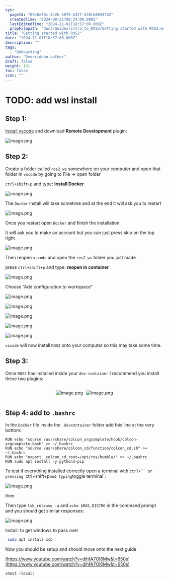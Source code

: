 ```yaml
---
sys:
  pageId: "89e0a78c-4e2b-4070-b327-d28cb0694742"
  createdTime: "2024-08-21T00:24:00.000Z"
  lastEditedTime: "2024-11-01T18:57:00.000Z"
  propFilepath: "docs/Guides/intro_to_ROS2/Getting started with ROS2.md"
title: "Getting started with ROS2"
date: "2024-11-01T18:57:00.000Z"
description: ""
tags:
  - "Onboarding"
author: "Overridden author"
draft: false
weight: 141
toc: false
icon: ""
---
```


# TODO: add wsl install

## Step 1:

[Install vscode](https://code.visualstudio.com/download) and download **Remote Development** plugin:

![image.png](https://prod-files-secure.s3.us-west-2.amazonaws.com/d518164a-d88e-44d1-a4ee-3adb3bd8bce0/efb52993-1881-4a40-b95e-6f020334f022/image.png?X-Amz-Algorithm=AWS4-HMAC-SHA256&X-Amz-Content-Sha256=UNSIGNED-PAYLOAD&X-Amz-Credential=ASIAZI2LB466VKRRUAJL%2F20250329%2Fus-west-2%2Fs3%2Faws4_request&X-Amz-Date=20250329T230712Z&X-Amz-Expires=3600&X-Amz-Security-Token=IQoJb3JpZ2luX2VjEBYaCXVzLXdlc3QtMiJIMEYCIQCHKajH4yRyyBmSM%2FUViuYQJetwaS5wvPE%2Bh7OhOr7%2BhQIhALOtRJY5pT3ziLeldDf5Rvs3mgysq0VGzxqnL0v%2B1IfZKv8DCH8QABoMNjM3NDIzMTgzODA1IgzMty4B1cfIXF6w0DAq3AM3GDxk8NzHw4bLSN8Wqj7jte2R%2ByeGRdik8pnO%2BmEExnj1IAlFvBJG7y00lAspgbr%2FpumPhDq7ic7M2atthNf2jZaI3w44RP1pJEiAusoKcndnbvLKJwIu9fae%2FS5OnGMRpbkVBYzITijXK5gifEerhV5HVev3A5YklePrrZdSaGViN%2BmRpkJhmQ2Av3fxF3zZlC4pRf%2BKb90JBnwwV0t1UWqwevbYJQ8gWg9l%2FLrXb%2B2JNxSaXRUvsGuSF2sRQNJngxBIoELKx5bm6X0Vho%2FlvmtA5yU6o%2BiCkluYH20EiJOSKxAY1QW3WsJ42usuOhPESdBlHT8mLogQiqz83v4eTfX0tt44qsfX5tiIz9g9IFMzY6VMw1tY%2FcrIFxR%2Fk2phSjwprWYW5ryvBG8MLCSLSVDSpUr5GtBYozEg3JWcw5pE1vRA5bfvpEF%2BPCcr2YWDghfcPo1Wm91fG4HVQYnlyW2z6H8xxFAt%2BNYEE8wvdLYMMaqKh8fuj1zVhF5SvS9XlPfNRpWaOrIjTBahWCtazQghBWibvpAUVeizaXRwBlt3WgkbbCO9lO58UMsU1rxPGVY8fTPGFGUnJ71KIay0imjC5sZ2l02J%2Fu4cGsJw35TKcmDyVi%2BRtr%2B28TCp3KG%2FBjqkAXfE78wwf7gtwMj9akA9sReKSCgXysXkTehts3J%2BQ1913Mc1v8m5u07uQXjQtpjEVE%2BvfBhqZFSIf7dDIaEqKhfOsY9tKlDku%2BOdUJkqhY0Pze0Em69JSBCUDSWyDTV1Z8kJQ%2FYXkRkYrU7hiPaffEUlne4%2Brpkn%2FEMEVTFdqCy%2BRdZURUZpRaeark67GzF4lrb1iYOA9D6kVY%2F%2BNc3dQnRwd0%2Bt&X-Amz-Signature=52f25f396e0c708e5416a012cf8de2a1d6da3161b59c326cd7e6f4d609a5d3aa&X-Amz-SignedHeaders=host&x-id=GetObject)

## Step 2:

Create a folder called `ros2_ws` somewhere on your computer and open that folder in `vscode` by going to File → open folder 

`ctrl+shift+p` and type: **Install Docker**

![image.png](https://prod-files-secure.s3.us-west-2.amazonaws.com/d518164a-d88e-44d1-a4ee-3adb3bd8bce0/2269dc0e-1cd5-47ff-bceb-c04ad9b2eab0/image.png?X-Amz-Algorithm=AWS4-HMAC-SHA256&X-Amz-Content-Sha256=UNSIGNED-PAYLOAD&X-Amz-Credential=ASIAZI2LB466VKRRUAJL%2F20250329%2Fus-west-2%2Fs3%2Faws4_request&X-Amz-Date=20250329T230712Z&X-Amz-Expires=3600&X-Amz-Security-Token=IQoJb3JpZ2luX2VjEBYaCXVzLXdlc3QtMiJIMEYCIQCHKajH4yRyyBmSM%2FUViuYQJetwaS5wvPE%2Bh7OhOr7%2BhQIhALOtRJY5pT3ziLeldDf5Rvs3mgysq0VGzxqnL0v%2B1IfZKv8DCH8QABoMNjM3NDIzMTgzODA1IgzMty4B1cfIXF6w0DAq3AM3GDxk8NzHw4bLSN8Wqj7jte2R%2ByeGRdik8pnO%2BmEExnj1IAlFvBJG7y00lAspgbr%2FpumPhDq7ic7M2atthNf2jZaI3w44RP1pJEiAusoKcndnbvLKJwIu9fae%2FS5OnGMRpbkVBYzITijXK5gifEerhV5HVev3A5YklePrrZdSaGViN%2BmRpkJhmQ2Av3fxF3zZlC4pRf%2BKb90JBnwwV0t1UWqwevbYJQ8gWg9l%2FLrXb%2B2JNxSaXRUvsGuSF2sRQNJngxBIoELKx5bm6X0Vho%2FlvmtA5yU6o%2BiCkluYH20EiJOSKxAY1QW3WsJ42usuOhPESdBlHT8mLogQiqz83v4eTfX0tt44qsfX5tiIz9g9IFMzY6VMw1tY%2FcrIFxR%2Fk2phSjwprWYW5ryvBG8MLCSLSVDSpUr5GtBYozEg3JWcw5pE1vRA5bfvpEF%2BPCcr2YWDghfcPo1Wm91fG4HVQYnlyW2z6H8xxFAt%2BNYEE8wvdLYMMaqKh8fuj1zVhF5SvS9XlPfNRpWaOrIjTBahWCtazQghBWibvpAUVeizaXRwBlt3WgkbbCO9lO58UMsU1rxPGVY8fTPGFGUnJ71KIay0imjC5sZ2l02J%2Fu4cGsJw35TKcmDyVi%2BRtr%2B28TCp3KG%2FBjqkAXfE78wwf7gtwMj9akA9sReKSCgXysXkTehts3J%2BQ1913Mc1v8m5u07uQXjQtpjEVE%2BvfBhqZFSIf7dDIaEqKhfOsY9tKlDku%2BOdUJkqhY0Pze0Em69JSBCUDSWyDTV1Z8kJQ%2FYXkRkYrU7hiPaffEUlne4%2Brpkn%2FEMEVTFdqCy%2BRdZURUZpRaeark67GzF4lrb1iYOA9D6kVY%2F%2BNc3dQnRwd0%2Bt&X-Amz-Signature=5ab19323101c2d548dd9a9f823b6fe0642253222cfa911c918222c8bfd5c1257&X-Amz-SignedHeaders=host&x-id=GetObject)

The `Docker` install will take sometime and at the end it will ask you to restart

![image.png](https://prod-files-secure.s3.us-west-2.amazonaws.com/d518164a-d88e-44d1-a4ee-3adb3bd8bce0/ed233f78-be33-4b1f-b89c-9c346c0e961e/image.png?X-Amz-Algorithm=AWS4-HMAC-SHA256&X-Amz-Content-Sha256=UNSIGNED-PAYLOAD&X-Amz-Credential=ASIAZI2LB466VKRRUAJL%2F20250329%2Fus-west-2%2Fs3%2Faws4_request&X-Amz-Date=20250329T230712Z&X-Amz-Expires=3600&X-Amz-Security-Token=IQoJb3JpZ2luX2VjEBYaCXVzLXdlc3QtMiJIMEYCIQCHKajH4yRyyBmSM%2FUViuYQJetwaS5wvPE%2Bh7OhOr7%2BhQIhALOtRJY5pT3ziLeldDf5Rvs3mgysq0VGzxqnL0v%2B1IfZKv8DCH8QABoMNjM3NDIzMTgzODA1IgzMty4B1cfIXF6w0DAq3AM3GDxk8NzHw4bLSN8Wqj7jte2R%2ByeGRdik8pnO%2BmEExnj1IAlFvBJG7y00lAspgbr%2FpumPhDq7ic7M2atthNf2jZaI3w44RP1pJEiAusoKcndnbvLKJwIu9fae%2FS5OnGMRpbkVBYzITijXK5gifEerhV5HVev3A5YklePrrZdSaGViN%2BmRpkJhmQ2Av3fxF3zZlC4pRf%2BKb90JBnwwV0t1UWqwevbYJQ8gWg9l%2FLrXb%2B2JNxSaXRUvsGuSF2sRQNJngxBIoELKx5bm6X0Vho%2FlvmtA5yU6o%2BiCkluYH20EiJOSKxAY1QW3WsJ42usuOhPESdBlHT8mLogQiqz83v4eTfX0tt44qsfX5tiIz9g9IFMzY6VMw1tY%2FcrIFxR%2Fk2phSjwprWYW5ryvBG8MLCSLSVDSpUr5GtBYozEg3JWcw5pE1vRA5bfvpEF%2BPCcr2YWDghfcPo1Wm91fG4HVQYnlyW2z6H8xxFAt%2BNYEE8wvdLYMMaqKh8fuj1zVhF5SvS9XlPfNRpWaOrIjTBahWCtazQghBWibvpAUVeizaXRwBlt3WgkbbCO9lO58UMsU1rxPGVY8fTPGFGUnJ71KIay0imjC5sZ2l02J%2Fu4cGsJw35TKcmDyVi%2BRtr%2B28TCp3KG%2FBjqkAXfE78wwf7gtwMj9akA9sReKSCgXysXkTehts3J%2BQ1913Mc1v8m5u07uQXjQtpjEVE%2BvfBhqZFSIf7dDIaEqKhfOsY9tKlDku%2BOdUJkqhY0Pze0Em69JSBCUDSWyDTV1Z8kJQ%2FYXkRkYrU7hiPaffEUlne4%2Brpkn%2FEMEVTFdqCy%2BRdZURUZpRaeark67GzF4lrb1iYOA9D6kVY%2F%2BNc3dQnRwd0%2Bt&X-Amz-Signature=cce76dcb28d215115b824c25315412134da628ca25da9f18a869db7ca66eac20&X-Amz-SignedHeaders=host&x-id=GetObject)

Once you restart open `Docker` and finish the installation

It will ask you to make an account but you can just press skip on the top right

![image.png](https://prod-files-secure.s3.us-west-2.amazonaws.com/d518164a-d88e-44d1-a4ee-3adb3bd8bce0/21010ad9-1659-4fd9-9f59-9932a09b2a3d/image.png?X-Amz-Algorithm=AWS4-HMAC-SHA256&X-Amz-Content-Sha256=UNSIGNED-PAYLOAD&X-Amz-Credential=ASIAZI2LB466VKRRUAJL%2F20250329%2Fus-west-2%2Fs3%2Faws4_request&X-Amz-Date=20250329T230712Z&X-Amz-Expires=3600&X-Amz-Security-Token=IQoJb3JpZ2luX2VjEBYaCXVzLXdlc3QtMiJIMEYCIQCHKajH4yRyyBmSM%2FUViuYQJetwaS5wvPE%2Bh7OhOr7%2BhQIhALOtRJY5pT3ziLeldDf5Rvs3mgysq0VGzxqnL0v%2B1IfZKv8DCH8QABoMNjM3NDIzMTgzODA1IgzMty4B1cfIXF6w0DAq3AM3GDxk8NzHw4bLSN8Wqj7jte2R%2ByeGRdik8pnO%2BmEExnj1IAlFvBJG7y00lAspgbr%2FpumPhDq7ic7M2atthNf2jZaI3w44RP1pJEiAusoKcndnbvLKJwIu9fae%2FS5OnGMRpbkVBYzITijXK5gifEerhV5HVev3A5YklePrrZdSaGViN%2BmRpkJhmQ2Av3fxF3zZlC4pRf%2BKb90JBnwwV0t1UWqwevbYJQ8gWg9l%2FLrXb%2B2JNxSaXRUvsGuSF2sRQNJngxBIoELKx5bm6X0Vho%2FlvmtA5yU6o%2BiCkluYH20EiJOSKxAY1QW3WsJ42usuOhPESdBlHT8mLogQiqz83v4eTfX0tt44qsfX5tiIz9g9IFMzY6VMw1tY%2FcrIFxR%2Fk2phSjwprWYW5ryvBG8MLCSLSVDSpUr5GtBYozEg3JWcw5pE1vRA5bfvpEF%2BPCcr2YWDghfcPo1Wm91fG4HVQYnlyW2z6H8xxFAt%2BNYEE8wvdLYMMaqKh8fuj1zVhF5SvS9XlPfNRpWaOrIjTBahWCtazQghBWibvpAUVeizaXRwBlt3WgkbbCO9lO58UMsU1rxPGVY8fTPGFGUnJ71KIay0imjC5sZ2l02J%2Fu4cGsJw35TKcmDyVi%2BRtr%2B28TCp3KG%2FBjqkAXfE78wwf7gtwMj9akA9sReKSCgXysXkTehts3J%2BQ1913Mc1v8m5u07uQXjQtpjEVE%2BvfBhqZFSIf7dDIaEqKhfOsY9tKlDku%2BOdUJkqhY0Pze0Em69JSBCUDSWyDTV1Z8kJQ%2FYXkRkYrU7hiPaffEUlne4%2Brpkn%2FEMEVTFdqCy%2BRdZURUZpRaeark67GzF4lrb1iYOA9D6kVY%2F%2BNc3dQnRwd0%2Bt&X-Amz-Signature=103a23c319c7fe3db21874254fff6f4ffd9637fbafcd536ae2a5d87ae6a932a3&X-Amz-SignedHeaders=host&x-id=GetObject)

Then reopen `vscode` and open the `ros2_ws` folder you just made

press `ctrl+shift+p` and type: **reopen in container**

![image.png](https://prod-files-secure.s3.us-west-2.amazonaws.com/d518164a-d88e-44d1-a4ee-3adb3bd8bce0/4e93b8c2-41ad-488c-8095-c74205196118/image.png?X-Amz-Algorithm=AWS4-HMAC-SHA256&X-Amz-Content-Sha256=UNSIGNED-PAYLOAD&X-Amz-Credential=ASIAZI2LB466VKRRUAJL%2F20250329%2Fus-west-2%2Fs3%2Faws4_request&X-Amz-Date=20250329T230712Z&X-Amz-Expires=3600&X-Amz-Security-Token=IQoJb3JpZ2luX2VjEBYaCXVzLXdlc3QtMiJIMEYCIQCHKajH4yRyyBmSM%2FUViuYQJetwaS5wvPE%2Bh7OhOr7%2BhQIhALOtRJY5pT3ziLeldDf5Rvs3mgysq0VGzxqnL0v%2B1IfZKv8DCH8QABoMNjM3NDIzMTgzODA1IgzMty4B1cfIXF6w0DAq3AM3GDxk8NzHw4bLSN8Wqj7jte2R%2ByeGRdik8pnO%2BmEExnj1IAlFvBJG7y00lAspgbr%2FpumPhDq7ic7M2atthNf2jZaI3w44RP1pJEiAusoKcndnbvLKJwIu9fae%2FS5OnGMRpbkVBYzITijXK5gifEerhV5HVev3A5YklePrrZdSaGViN%2BmRpkJhmQ2Av3fxF3zZlC4pRf%2BKb90JBnwwV0t1UWqwevbYJQ8gWg9l%2FLrXb%2B2JNxSaXRUvsGuSF2sRQNJngxBIoELKx5bm6X0Vho%2FlvmtA5yU6o%2BiCkluYH20EiJOSKxAY1QW3WsJ42usuOhPESdBlHT8mLogQiqz83v4eTfX0tt44qsfX5tiIz9g9IFMzY6VMw1tY%2FcrIFxR%2Fk2phSjwprWYW5ryvBG8MLCSLSVDSpUr5GtBYozEg3JWcw5pE1vRA5bfvpEF%2BPCcr2YWDghfcPo1Wm91fG4HVQYnlyW2z6H8xxFAt%2BNYEE8wvdLYMMaqKh8fuj1zVhF5SvS9XlPfNRpWaOrIjTBahWCtazQghBWibvpAUVeizaXRwBlt3WgkbbCO9lO58UMsU1rxPGVY8fTPGFGUnJ71KIay0imjC5sZ2l02J%2Fu4cGsJw35TKcmDyVi%2BRtr%2B28TCp3KG%2FBjqkAXfE78wwf7gtwMj9akA9sReKSCgXysXkTehts3J%2BQ1913Mc1v8m5u07uQXjQtpjEVE%2BvfBhqZFSIf7dDIaEqKhfOsY9tKlDku%2BOdUJkqhY0Pze0Em69JSBCUDSWyDTV1Z8kJQ%2FYXkRkYrU7hiPaffEUlne4%2Brpkn%2FEMEVTFdqCy%2BRdZURUZpRaeark67GzF4lrb1iYOA9D6kVY%2F%2BNc3dQnRwd0%2Bt&X-Amz-Signature=585292077e9dcae2e73a59dfd02049b579255b3e6f3c87500c394616a313586f&X-Amz-SignedHeaders=host&x-id=GetObject)

Choose “Add configuration to workspace”

![image.png](https://prod-files-secure.s3.us-west-2.amazonaws.com/d518164a-d88e-44d1-a4ee-3adb3bd8bce0/9560b282-5060-4989-ba37-97e7b2c22476/image.png?X-Amz-Algorithm=AWS4-HMAC-SHA256&X-Amz-Content-Sha256=UNSIGNED-PAYLOAD&X-Amz-Credential=ASIAZI2LB466VKRRUAJL%2F20250329%2Fus-west-2%2Fs3%2Faws4_request&X-Amz-Date=20250329T230712Z&X-Amz-Expires=3600&X-Amz-Security-Token=IQoJb3JpZ2luX2VjEBYaCXVzLXdlc3QtMiJIMEYCIQCHKajH4yRyyBmSM%2FUViuYQJetwaS5wvPE%2Bh7OhOr7%2BhQIhALOtRJY5pT3ziLeldDf5Rvs3mgysq0VGzxqnL0v%2B1IfZKv8DCH8QABoMNjM3NDIzMTgzODA1IgzMty4B1cfIXF6w0DAq3AM3GDxk8NzHw4bLSN8Wqj7jte2R%2ByeGRdik8pnO%2BmEExnj1IAlFvBJG7y00lAspgbr%2FpumPhDq7ic7M2atthNf2jZaI3w44RP1pJEiAusoKcndnbvLKJwIu9fae%2FS5OnGMRpbkVBYzITijXK5gifEerhV5HVev3A5YklePrrZdSaGViN%2BmRpkJhmQ2Av3fxF3zZlC4pRf%2BKb90JBnwwV0t1UWqwevbYJQ8gWg9l%2FLrXb%2B2JNxSaXRUvsGuSF2sRQNJngxBIoELKx5bm6X0Vho%2FlvmtA5yU6o%2BiCkluYH20EiJOSKxAY1QW3WsJ42usuOhPESdBlHT8mLogQiqz83v4eTfX0tt44qsfX5tiIz9g9IFMzY6VMw1tY%2FcrIFxR%2Fk2phSjwprWYW5ryvBG8MLCSLSVDSpUr5GtBYozEg3JWcw5pE1vRA5bfvpEF%2BPCcr2YWDghfcPo1Wm91fG4HVQYnlyW2z6H8xxFAt%2BNYEE8wvdLYMMaqKh8fuj1zVhF5SvS9XlPfNRpWaOrIjTBahWCtazQghBWibvpAUVeizaXRwBlt3WgkbbCO9lO58UMsU1rxPGVY8fTPGFGUnJ71KIay0imjC5sZ2l02J%2Fu4cGsJw35TKcmDyVi%2BRtr%2B28TCp3KG%2FBjqkAXfE78wwf7gtwMj9akA9sReKSCgXysXkTehts3J%2BQ1913Mc1v8m5u07uQXjQtpjEVE%2BvfBhqZFSIf7dDIaEqKhfOsY9tKlDku%2BOdUJkqhY0Pze0Em69JSBCUDSWyDTV1Z8kJQ%2FYXkRkYrU7hiPaffEUlne4%2Brpkn%2FEMEVTFdqCy%2BRdZURUZpRaeark67GzF4lrb1iYOA9D6kVY%2F%2BNc3dQnRwd0%2Bt&X-Amz-Signature=21c4e1b00ad824a4449913eccb70aaf592d9473bfdb0f24efa79281c5c3dd223&X-Amz-SignedHeaders=host&x-id=GetObject)

![image.png](https://prod-files-secure.s3.us-west-2.amazonaws.com/d518164a-d88e-44d1-a4ee-3adb3bd8bce0/2ee63f81-886b-48e8-a553-dc6e5eac99e4/image.png?X-Amz-Algorithm=AWS4-HMAC-SHA256&X-Amz-Content-Sha256=UNSIGNED-PAYLOAD&X-Amz-Credential=ASIAZI2LB466VKRRUAJL%2F20250329%2Fus-west-2%2Fs3%2Faws4_request&X-Amz-Date=20250329T230712Z&X-Amz-Expires=3600&X-Amz-Security-Token=IQoJb3JpZ2luX2VjEBYaCXVzLXdlc3QtMiJIMEYCIQCHKajH4yRyyBmSM%2FUViuYQJetwaS5wvPE%2Bh7OhOr7%2BhQIhALOtRJY5pT3ziLeldDf5Rvs3mgysq0VGzxqnL0v%2B1IfZKv8DCH8QABoMNjM3NDIzMTgzODA1IgzMty4B1cfIXF6w0DAq3AM3GDxk8NzHw4bLSN8Wqj7jte2R%2ByeGRdik8pnO%2BmEExnj1IAlFvBJG7y00lAspgbr%2FpumPhDq7ic7M2atthNf2jZaI3w44RP1pJEiAusoKcndnbvLKJwIu9fae%2FS5OnGMRpbkVBYzITijXK5gifEerhV5HVev3A5YklePrrZdSaGViN%2BmRpkJhmQ2Av3fxF3zZlC4pRf%2BKb90JBnwwV0t1UWqwevbYJQ8gWg9l%2FLrXb%2B2JNxSaXRUvsGuSF2sRQNJngxBIoELKx5bm6X0Vho%2FlvmtA5yU6o%2BiCkluYH20EiJOSKxAY1QW3WsJ42usuOhPESdBlHT8mLogQiqz83v4eTfX0tt44qsfX5tiIz9g9IFMzY6VMw1tY%2FcrIFxR%2Fk2phSjwprWYW5ryvBG8MLCSLSVDSpUr5GtBYozEg3JWcw5pE1vRA5bfvpEF%2BPCcr2YWDghfcPo1Wm91fG4HVQYnlyW2z6H8xxFAt%2BNYEE8wvdLYMMaqKh8fuj1zVhF5SvS9XlPfNRpWaOrIjTBahWCtazQghBWibvpAUVeizaXRwBlt3WgkbbCO9lO58UMsU1rxPGVY8fTPGFGUnJ71KIay0imjC5sZ2l02J%2Fu4cGsJw35TKcmDyVi%2BRtr%2B28TCp3KG%2FBjqkAXfE78wwf7gtwMj9akA9sReKSCgXysXkTehts3J%2BQ1913Mc1v8m5u07uQXjQtpjEVE%2BvfBhqZFSIf7dDIaEqKhfOsY9tKlDku%2BOdUJkqhY0Pze0Em69JSBCUDSWyDTV1Z8kJQ%2FYXkRkYrU7hiPaffEUlne4%2Brpkn%2FEMEVTFdqCy%2BRdZURUZpRaeark67GzF4lrb1iYOA9D6kVY%2F%2BNc3dQnRwd0%2Bt&X-Amz-Signature=903a47ef58d1c05922331db4600b0b3911e6945b5f7448c9937a7faea29d7d9b&X-Amz-SignedHeaders=host&x-id=GetObject)

![image.png](https://prod-files-secure.s3.us-west-2.amazonaws.com/d518164a-d88e-44d1-a4ee-3adb3bd8bce0/ae1580b2-b048-407e-aed9-b584224a7a04/image.png?X-Amz-Algorithm=AWS4-HMAC-SHA256&X-Amz-Content-Sha256=UNSIGNED-PAYLOAD&X-Amz-Credential=ASIAZI2LB466VKRRUAJL%2F20250329%2Fus-west-2%2Fs3%2Faws4_request&X-Amz-Date=20250329T230712Z&X-Amz-Expires=3600&X-Amz-Security-Token=IQoJb3JpZ2luX2VjEBYaCXVzLXdlc3QtMiJIMEYCIQCHKajH4yRyyBmSM%2FUViuYQJetwaS5wvPE%2Bh7OhOr7%2BhQIhALOtRJY5pT3ziLeldDf5Rvs3mgysq0VGzxqnL0v%2B1IfZKv8DCH8QABoMNjM3NDIzMTgzODA1IgzMty4B1cfIXF6w0DAq3AM3GDxk8NzHw4bLSN8Wqj7jte2R%2ByeGRdik8pnO%2BmEExnj1IAlFvBJG7y00lAspgbr%2FpumPhDq7ic7M2atthNf2jZaI3w44RP1pJEiAusoKcndnbvLKJwIu9fae%2FS5OnGMRpbkVBYzITijXK5gifEerhV5HVev3A5YklePrrZdSaGViN%2BmRpkJhmQ2Av3fxF3zZlC4pRf%2BKb90JBnwwV0t1UWqwevbYJQ8gWg9l%2FLrXb%2B2JNxSaXRUvsGuSF2sRQNJngxBIoELKx5bm6X0Vho%2FlvmtA5yU6o%2BiCkluYH20EiJOSKxAY1QW3WsJ42usuOhPESdBlHT8mLogQiqz83v4eTfX0tt44qsfX5tiIz9g9IFMzY6VMw1tY%2FcrIFxR%2Fk2phSjwprWYW5ryvBG8MLCSLSVDSpUr5GtBYozEg3JWcw5pE1vRA5bfvpEF%2BPCcr2YWDghfcPo1Wm91fG4HVQYnlyW2z6H8xxFAt%2BNYEE8wvdLYMMaqKh8fuj1zVhF5SvS9XlPfNRpWaOrIjTBahWCtazQghBWibvpAUVeizaXRwBlt3WgkbbCO9lO58UMsU1rxPGVY8fTPGFGUnJ71KIay0imjC5sZ2l02J%2Fu4cGsJw35TKcmDyVi%2BRtr%2B28TCp3KG%2FBjqkAXfE78wwf7gtwMj9akA9sReKSCgXysXkTehts3J%2BQ1913Mc1v8m5u07uQXjQtpjEVE%2BvfBhqZFSIf7dDIaEqKhfOsY9tKlDku%2BOdUJkqhY0Pze0Em69JSBCUDSWyDTV1Z8kJQ%2FYXkRkYrU7hiPaffEUlne4%2Brpkn%2FEMEVTFdqCy%2BRdZURUZpRaeark67GzF4lrb1iYOA9D6kVY%2F%2BNc3dQnRwd0%2Bt&X-Amz-Signature=0842141de0ef09e82c1d20d361dd8a26d2f7e39b03484f96fb60e148b4611b8e&X-Amz-SignedHeaders=host&x-id=GetObject)

![image.png](https://prod-files-secure.s3.us-west-2.amazonaws.com/d518164a-d88e-44d1-a4ee-3adb3bd8bce0/53255b28-f75e-430f-b9e3-c0ac8577e42b/image.png?X-Amz-Algorithm=AWS4-HMAC-SHA256&X-Amz-Content-Sha256=UNSIGNED-PAYLOAD&X-Amz-Credential=ASIAZI2LB466VKRRUAJL%2F20250329%2Fus-west-2%2Fs3%2Faws4_request&X-Amz-Date=20250329T230712Z&X-Amz-Expires=3600&X-Amz-Security-Token=IQoJb3JpZ2luX2VjEBYaCXVzLXdlc3QtMiJIMEYCIQCHKajH4yRyyBmSM%2FUViuYQJetwaS5wvPE%2Bh7OhOr7%2BhQIhALOtRJY5pT3ziLeldDf5Rvs3mgysq0VGzxqnL0v%2B1IfZKv8DCH8QABoMNjM3NDIzMTgzODA1IgzMty4B1cfIXF6w0DAq3AM3GDxk8NzHw4bLSN8Wqj7jte2R%2ByeGRdik8pnO%2BmEExnj1IAlFvBJG7y00lAspgbr%2FpumPhDq7ic7M2atthNf2jZaI3w44RP1pJEiAusoKcndnbvLKJwIu9fae%2FS5OnGMRpbkVBYzITijXK5gifEerhV5HVev3A5YklePrrZdSaGViN%2BmRpkJhmQ2Av3fxF3zZlC4pRf%2BKb90JBnwwV0t1UWqwevbYJQ8gWg9l%2FLrXb%2B2JNxSaXRUvsGuSF2sRQNJngxBIoELKx5bm6X0Vho%2FlvmtA5yU6o%2BiCkluYH20EiJOSKxAY1QW3WsJ42usuOhPESdBlHT8mLogQiqz83v4eTfX0tt44qsfX5tiIz9g9IFMzY6VMw1tY%2FcrIFxR%2Fk2phSjwprWYW5ryvBG8MLCSLSVDSpUr5GtBYozEg3JWcw5pE1vRA5bfvpEF%2BPCcr2YWDghfcPo1Wm91fG4HVQYnlyW2z6H8xxFAt%2BNYEE8wvdLYMMaqKh8fuj1zVhF5SvS9XlPfNRpWaOrIjTBahWCtazQghBWibvpAUVeizaXRwBlt3WgkbbCO9lO58UMsU1rxPGVY8fTPGFGUnJ71KIay0imjC5sZ2l02J%2Fu4cGsJw35TKcmDyVi%2BRtr%2B28TCp3KG%2FBjqkAXfE78wwf7gtwMj9akA9sReKSCgXysXkTehts3J%2BQ1913Mc1v8m5u07uQXjQtpjEVE%2BvfBhqZFSIf7dDIaEqKhfOsY9tKlDku%2BOdUJkqhY0Pze0Em69JSBCUDSWyDTV1Z8kJQ%2FYXkRkYrU7hiPaffEUlne4%2Brpkn%2FEMEVTFdqCy%2BRdZURUZpRaeark67GzF4lrb1iYOA9D6kVY%2F%2BNc3dQnRwd0%2Bt&X-Amz-Signature=0056dc0d1bc0f0e8d196c09d665b7a22743f6c86d5e9a86294617e979c8592e6&X-Amz-SignedHeaders=host&x-id=GetObject)

![image.png](https://prod-files-secure.s3.us-west-2.amazonaws.com/d518164a-d88e-44d1-a4ee-3adb3bd8bce0/7c562767-5af9-4ffb-97d1-327bcdf4ee00/image.png?X-Amz-Algorithm=AWS4-HMAC-SHA256&X-Amz-Content-Sha256=UNSIGNED-PAYLOAD&X-Amz-Credential=ASIAZI2LB466VKRRUAJL%2F20250329%2Fus-west-2%2Fs3%2Faws4_request&X-Amz-Date=20250329T230712Z&X-Amz-Expires=3600&X-Amz-Security-Token=IQoJb3JpZ2luX2VjEBYaCXVzLXdlc3QtMiJIMEYCIQCHKajH4yRyyBmSM%2FUViuYQJetwaS5wvPE%2Bh7OhOr7%2BhQIhALOtRJY5pT3ziLeldDf5Rvs3mgysq0VGzxqnL0v%2B1IfZKv8DCH8QABoMNjM3NDIzMTgzODA1IgzMty4B1cfIXF6w0DAq3AM3GDxk8NzHw4bLSN8Wqj7jte2R%2ByeGRdik8pnO%2BmEExnj1IAlFvBJG7y00lAspgbr%2FpumPhDq7ic7M2atthNf2jZaI3w44RP1pJEiAusoKcndnbvLKJwIu9fae%2FS5OnGMRpbkVBYzITijXK5gifEerhV5HVev3A5YklePrrZdSaGViN%2BmRpkJhmQ2Av3fxF3zZlC4pRf%2BKb90JBnwwV0t1UWqwevbYJQ8gWg9l%2FLrXb%2B2JNxSaXRUvsGuSF2sRQNJngxBIoELKx5bm6X0Vho%2FlvmtA5yU6o%2BiCkluYH20EiJOSKxAY1QW3WsJ42usuOhPESdBlHT8mLogQiqz83v4eTfX0tt44qsfX5tiIz9g9IFMzY6VMw1tY%2FcrIFxR%2Fk2phSjwprWYW5ryvBG8MLCSLSVDSpUr5GtBYozEg3JWcw5pE1vRA5bfvpEF%2BPCcr2YWDghfcPo1Wm91fG4HVQYnlyW2z6H8xxFAt%2BNYEE8wvdLYMMaqKh8fuj1zVhF5SvS9XlPfNRpWaOrIjTBahWCtazQghBWibvpAUVeizaXRwBlt3WgkbbCO9lO58UMsU1rxPGVY8fTPGFGUnJ71KIay0imjC5sZ2l02J%2Fu4cGsJw35TKcmDyVi%2BRtr%2B28TCp3KG%2FBjqkAXfE78wwf7gtwMj9akA9sReKSCgXysXkTehts3J%2BQ1913Mc1v8m5u07uQXjQtpjEVE%2BvfBhqZFSIf7dDIaEqKhfOsY9tKlDku%2BOdUJkqhY0Pze0Em69JSBCUDSWyDTV1Z8kJQ%2FYXkRkYrU7hiPaffEUlne4%2Brpkn%2FEMEVTFdqCy%2BRdZURUZpRaeark67GzF4lrb1iYOA9D6kVY%2F%2BNc3dQnRwd0%2Bt&X-Amz-Signature=9fc5bae47cddc59ad6f5650c469171ce574eca0f9a8c1f3cbf164d7a4783336e&X-Amz-SignedHeaders=host&x-id=GetObject)

`vscode` will now install `ROS2` onto your computer so this may take some time.

## Step 3:

Once `ROS2` has installed inside your `dev-container` I recommend you install these two plugins:

<div style="display: flex;flex-direction: row; column-gap:10px; max-width: 630px;justify-content: center;">
<div>

![image.png](https://prod-files-secure.s3.us-west-2.amazonaws.com/d518164a-d88e-44d1-a4ee-3adb3bd8bce0/3fc3d550-5a54-4ba1-ba6b-faa01cdb7369/image.png?X-Amz-Algorithm=AWS4-HMAC-SHA256&X-Amz-Content-Sha256=UNSIGNED-PAYLOAD&X-Amz-Credential=ASIAZI2LB46663U5NALH%2F20250329%2Fus-west-2%2Fs3%2Faws4_request&X-Amz-Date=20250329T230724Z&X-Amz-Expires=3600&X-Amz-Security-Token=IQoJb3JpZ2luX2VjEBYaCXVzLXdlc3QtMiJIMEYCIQCwCcfh6Rg8BLoH%2BD6rZjkQj3Hb7clWhxoS%2Bgy2xPWgVwIhAMvEq3dgH80CR5VHgfQ9ABOJmH4ll8edu45mVL79iC6JKv8DCH8QABoMNjM3NDIzMTgzODA1Igwyn1MHVBV49fmhkJIq3AMVlH8EAnesfTPPfDk7ixWUlF4eeKFdLAI7aH%2B1ed7Pjs789lcC%2F%2ByRWN7XIXVxF%2FJ1nLnkEOv1cOOSyEmC2UQPFgM9wT5aaInjkKmQv9yqbVwdt8RagVQEmnryddGMObb%2FLEAxALUN9%2FNFX%2BiiLyNG5xETgW1EkUFkEnU887ETViPWo8SnRjLVaRWWHu5uj5F5oXT9V1p9BDnJerXZYHv6%2Bvm0vj4Wz1NjCpQoLul6UKY8XJ78qtU4VQil5XKc14iIBCac95kyaA%2FjG9PFGT4lVHGt5lG7UtLaD7Wq%2F3OhZGKFcJ2oKrT%2FLJpYnKhL9vT4yPZWZkO4rN0feg9IhGdx1egQ2spitMYYW4ky1PXhi8sK7ZL2dJ9h6xLK1EPq6CrmUSqF8XyyihvRV2xcoc0Jw7kG%2Ftz5d952FOVeaFDbvPxiVaQJ84sWrWfQulYkiE0NJRoUXbDs9ayX%2BMt8tdR8zkngtJRAFr95b59o%2Be%2FzWwQI5liMj96JAFpXbqcEJLiWY%2BXpsEwx8obikPj9pv9ro%2BASlQF3TbLmg%2BExdVoFhyqA8HIAY38M%2B3i0H11STdnvsKvGxx7hmlId995RWWdq2L7Fy0G%2BYlhQjLLLt50cebXLthKsGwTQi1%2FlLTCO3aG%2FBjqkAYrznStJvSZjBKlUwXGsaURvz6JpBjx12eg28HaQed6PC5yZkjBgkpejQB%2F%2B4UEi67%2Bn5WNWL5GrsK02R7Dq95UgSLWPJlieFqj%2BkSb01oXB3zod%2FEeiN7InrHCP8gw97wG1zuvWjo5hl46XAKRu2yzdliW75BYbXbvPEhyqogzHdr9sjVRUNB6Tx94GxBGGeY2kzkbk52WiCPTsb7VGvtAjpKJf&X-Amz-Signature=f64a9cd28e00c0546712418ea79496b2a1a22687783725af5c319190c9edb92a&X-Amz-SignedHeaders=host&x-id=GetObject)

</div>
<div>

![image.png](https://prod-files-secure.s3.us-west-2.amazonaws.com/d518164a-d88e-44d1-a4ee-3adb3bd8bce0/d994cc66-13c2-4093-a5a3-f84cf4601a82/image.png?X-Amz-Algorithm=AWS4-HMAC-SHA256&X-Amz-Content-Sha256=UNSIGNED-PAYLOAD&X-Amz-Credential=ASIAZI2LB4666PCINH7T%2F20250329%2Fus-west-2%2Fs3%2Faws4_request&X-Amz-Date=20250329T230725Z&X-Amz-Expires=3600&X-Amz-Security-Token=IQoJb3JpZ2luX2VjEBYaCXVzLXdlc3QtMiJGMEQCIHx5BMmf6fPwPgKpXeCfuT12kDdrKYMvV20Yq2O6QHoCAiA1vTsEhqhGY%2FQdB3aGbyrECaBSFmyZE9wSNV5c2HZInSr%2FAwh%2FEAAaDDYzNzQyMzE4MzgwNSIMC0n8%2FeCPlZU%2FJ8ofKtwD1sRBOitsLP%2BlywowheUqkIuNuI5WMlA0OLRjZL8izuAJUnoJgbZyN8gh5%2BwLs2ccb1thMAux6a9C%2BUitnUamRTfqK%2FJORXKFVLDnzDkPVIqXjG3X32Gx%2BVh2yOmrYnFmVnZHYimukpHmtbZG0NpJ4IzUrZFV5rV5o1gN4Zk9P%2FRVbTYkHolv8Gwv7Dy4Yj939XxU5q5XpdvoxEUZWkWK84UmerCqVDR9YxH88n9c%2FPHtYhPmCMqBEg8dIbbkeuhq66nzMAKXIAHYa3A3tU4PLHoku1y%2BO9DfOQ9rEtaBrCjOCC0KWaay3sDsFBazWmEFhbevX1D3FxkGh%2Bv0aLshozmy2%2F5lpslSFzntEg9rNoMg7eGed%2BJiar6sPuDZxKVZCF%2BX%2BuxiXGjEKhUGHZjKZTx%2F%2Fdz%2BsrvETS3%2Bltiqt5DkWx7i0xJaxkFtsXx%2BOrEME93F8XvyUzk7k0m677Fd%2B9UapyeF0l1wNDw3wrVCUoQ4ZEwKXlxK6IcBz%2B%2FslXbcGZM9D%2BQL%2B6XlUqHU1aE0iB9VDJkrF%2FSOWUDTTNQB5nveYaydBWe5EeTzROZJI2%2F%2Fn%2FHhejRgxmpPF2nv%2BoXAz%2FKZv3TQ%2BssAdkDWSuycCavzxG1BOjbEiKIoeJEwi92hvwY6pgHgG8Y9fbnv9cUtw2juXENC%2BnHvyT2KUTfSozG1itBhABHQn2Iksut86n7KD2eS35xly3S%2FWYdmfUrqYZGQVb2NgvA2XXtOh4ZQaTcDkvFcWZg5yOZLeekBaE1q%2Bek6%2BRG3E%2F9MOvAZgdBtBPubdoZlVI3VBy5F9lABoS8BVlqw5C0knK19LQf4wdFvROHMY2%2B27pVMzQcb6nPi6IzeF8TXIJuwaEdp&X-Amz-Signature=8d329d34a86993cc3bed7c655699660fd567ec4f8796d0f6aca6f31aa8aef938&X-Amz-SignedHeaders=host&x-id=GetObject)

</div>
</div>

## Step 4: add to `.bashrc`

In the `Docker` file inside the `.devcontainer` folder add this line at the very bottom: 

```docker
RUN echo "source /usr/share/colcon_argcomplete/hook/colcon-argcomplete.bash" >> ~/.bashrc
RUN echo "source /usr/share/colcon_cd/function/colcon_cd.sh" >> ~/.bashrc
RUN echo "export _colcon_cd_root=/opt/ros/humble/" >> ~/.bashrc
RUN sudo apt install -y python3-pip 
```

To test if everything installed correctly open a terminal with `ctrl+`` or pressing `ctrl+shift+p` and typing `toggle terminal`:

![image.png](https://prod-files-secure.s3.us-west-2.amazonaws.com/d518164a-d88e-44d1-a4ee-3adb3bd8bce0/6a4943d8-b04e-4c02-9a58-775f3384d1a5/image.png?X-Amz-Algorithm=AWS4-HMAC-SHA256&X-Amz-Content-Sha256=UNSIGNED-PAYLOAD&X-Amz-Credential=ASIAZI2LB466VKRRUAJL%2F20250329%2Fus-west-2%2Fs3%2Faws4_request&X-Amz-Date=20250329T230712Z&X-Amz-Expires=3600&X-Amz-Security-Token=IQoJb3JpZ2luX2VjEBYaCXVzLXdlc3QtMiJIMEYCIQCHKajH4yRyyBmSM%2FUViuYQJetwaS5wvPE%2Bh7OhOr7%2BhQIhALOtRJY5pT3ziLeldDf5Rvs3mgysq0VGzxqnL0v%2B1IfZKv8DCH8QABoMNjM3NDIzMTgzODA1IgzMty4B1cfIXF6w0DAq3AM3GDxk8NzHw4bLSN8Wqj7jte2R%2ByeGRdik8pnO%2BmEExnj1IAlFvBJG7y00lAspgbr%2FpumPhDq7ic7M2atthNf2jZaI3w44RP1pJEiAusoKcndnbvLKJwIu9fae%2FS5OnGMRpbkVBYzITijXK5gifEerhV5HVev3A5YklePrrZdSaGViN%2BmRpkJhmQ2Av3fxF3zZlC4pRf%2BKb90JBnwwV0t1UWqwevbYJQ8gWg9l%2FLrXb%2B2JNxSaXRUvsGuSF2sRQNJngxBIoELKx5bm6X0Vho%2FlvmtA5yU6o%2BiCkluYH20EiJOSKxAY1QW3WsJ42usuOhPESdBlHT8mLogQiqz83v4eTfX0tt44qsfX5tiIz9g9IFMzY6VMw1tY%2FcrIFxR%2Fk2phSjwprWYW5ryvBG8MLCSLSVDSpUr5GtBYozEg3JWcw5pE1vRA5bfvpEF%2BPCcr2YWDghfcPo1Wm91fG4HVQYnlyW2z6H8xxFAt%2BNYEE8wvdLYMMaqKh8fuj1zVhF5SvS9XlPfNRpWaOrIjTBahWCtazQghBWibvpAUVeizaXRwBlt3WgkbbCO9lO58UMsU1rxPGVY8fTPGFGUnJ71KIay0imjC5sZ2l02J%2Fu4cGsJw35TKcmDyVi%2BRtr%2B28TCp3KG%2FBjqkAXfE78wwf7gtwMj9akA9sReKSCgXysXkTehts3J%2BQ1913Mc1v8m5u07uQXjQtpjEVE%2BvfBhqZFSIf7dDIaEqKhfOsY9tKlDku%2BOdUJkqhY0Pze0Em69JSBCUDSWyDTV1Z8kJQ%2FYXkRkYrU7hiPaffEUlne4%2Brpkn%2FEMEVTFdqCy%2BRdZURUZpRaeark67GzF4lrb1iYOA9D6kVY%2F%2BNc3dQnRwd0%2Bt&X-Amz-Signature=1f607d235d66456a6043b264338b83c63737fbdfc8135481c1786874a0b584c3&X-Amz-SignedHeaders=host&x-id=GetObject)

then 

Then type `lsb_release -a` and `echo $ROS_DISTRO` in the command prompt and you should get similar responses:

![image.png](https://prod-files-secure.s3.us-west-2.amazonaws.com/d518164a-d88e-44d1-a4ee-3adb3bd8bce0/3e635dec-a805-4e85-8b9e-d000e5b71a4e/image.png?X-Amz-Algorithm=AWS4-HMAC-SHA256&X-Amz-Content-Sha256=UNSIGNED-PAYLOAD&X-Amz-Credential=ASIAZI2LB466VKRRUAJL%2F20250329%2Fus-west-2%2Fs3%2Faws4_request&X-Amz-Date=20250329T230712Z&X-Amz-Expires=3600&X-Amz-Security-Token=IQoJb3JpZ2luX2VjEBYaCXVzLXdlc3QtMiJIMEYCIQCHKajH4yRyyBmSM%2FUViuYQJetwaS5wvPE%2Bh7OhOr7%2BhQIhALOtRJY5pT3ziLeldDf5Rvs3mgysq0VGzxqnL0v%2B1IfZKv8DCH8QABoMNjM3NDIzMTgzODA1IgzMty4B1cfIXF6w0DAq3AM3GDxk8NzHw4bLSN8Wqj7jte2R%2ByeGRdik8pnO%2BmEExnj1IAlFvBJG7y00lAspgbr%2FpumPhDq7ic7M2atthNf2jZaI3w44RP1pJEiAusoKcndnbvLKJwIu9fae%2FS5OnGMRpbkVBYzITijXK5gifEerhV5HVev3A5YklePrrZdSaGViN%2BmRpkJhmQ2Av3fxF3zZlC4pRf%2BKb90JBnwwV0t1UWqwevbYJQ8gWg9l%2FLrXb%2B2JNxSaXRUvsGuSF2sRQNJngxBIoELKx5bm6X0Vho%2FlvmtA5yU6o%2BiCkluYH20EiJOSKxAY1QW3WsJ42usuOhPESdBlHT8mLogQiqz83v4eTfX0tt44qsfX5tiIz9g9IFMzY6VMw1tY%2FcrIFxR%2Fk2phSjwprWYW5ryvBG8MLCSLSVDSpUr5GtBYozEg3JWcw5pE1vRA5bfvpEF%2BPCcr2YWDghfcPo1Wm91fG4HVQYnlyW2z6H8xxFAt%2BNYEE8wvdLYMMaqKh8fuj1zVhF5SvS9XlPfNRpWaOrIjTBahWCtazQghBWibvpAUVeizaXRwBlt3WgkbbCO9lO58UMsU1rxPGVY8fTPGFGUnJ71KIay0imjC5sZ2l02J%2Fu4cGsJw35TKcmDyVi%2BRtr%2B28TCp3KG%2FBjqkAXfE78wwf7gtwMj9akA9sReKSCgXysXkTehts3J%2BQ1913Mc1v8m5u07uQXjQtpjEVE%2BvfBhqZFSIf7dDIaEqKhfOsY9tKlDku%2BOdUJkqhY0Pze0Em69JSBCUDSWyDTV1Z8kJQ%2FYXkRkYrU7hiPaffEUlne4%2Brpkn%2FEMEVTFdqCy%2BRdZURUZpRaeark67GzF4lrb1iYOA9D6kVY%2F%2BNc3dQnRwd0%2Bt&X-Amz-Signature=8df1c06b181ff0e7f234840845597859369ea8ecb789254d0843ee241801f22d&X-Amz-SignedHeaders=host&x-id=GetObject)

Install:  to get windows to pass over

```bash
 sudo apt install xcb
```

Now you should be setup and should move onto the next guide 

[https://www.youtube.com/watch?v=dihfA7Ol6Mw&t=650s](https://www.youtube.com/watch?v=dihfA7Ol6Mw&t=650s)

```python
xhost +local:
```
